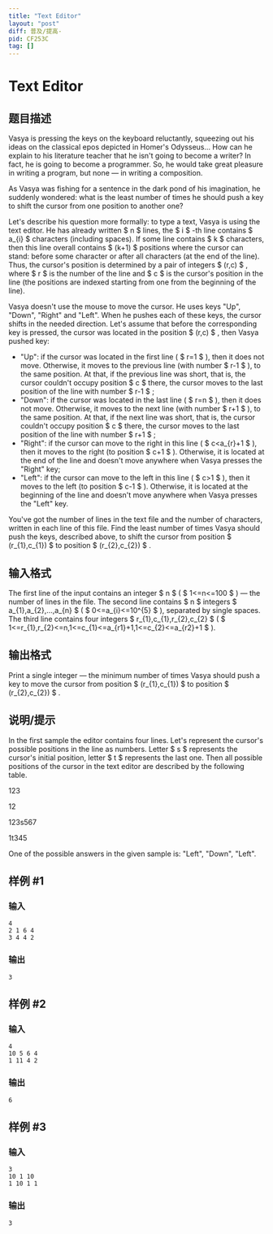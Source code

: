 ```yaml
---
title: "Text Editor"
layout: "post"
diff: 普及/提高-
pid: CF253C
tag: []
---
```


# Text Editor

## 题目描述

Vasya is pressing the keys on the keyboard reluctantly, squeezing out his ideas on the classical epos depicted in Homer's Odysseus... How can he explain to his literature teacher that he isn't going to become a writer? In fact, he is going to become a programmer. So, he would take great pleasure in writing a program, but none — in writing a composition.

As Vasya was fishing for a sentence in the dark pond of his imagination, he suddenly wondered: what is the least number of times he should push a key to shift the cursor from one position to another one?

Let's describe his question more formally: to type a text, Vasya is using the text editor. He has already written $ n $ lines, the $ i $ -th line contains $ a_{i} $ characters (including spaces). If some line contains $ k $ characters, then this line overall contains $ (k+1) $ positions where the cursor can stand: before some character or after all characters (at the end of the line). Thus, the cursor's position is determined by a pair of integers $ (r,c) $ , where $ r $ is the number of the line and $ c $ is the cursor's position in the line (the positions are indexed starting from one from the beginning of the line).

Vasya doesn't use the mouse to move the cursor. He uses keys "Up", "Down", "Right" and "Left". When he pushes each of these keys, the cursor shifts in the needed direction. Let's assume that before the corresponding key is pressed, the cursor was located in the position $ (r,c) $ , then Vasya pushed key:

- "Up": if the cursor was located in the first line ( $ r=1 $ ), then it does not move. Otherwise, it moves to the previous line (with number $ r-1 $ ), to the same position. At that, if the previous line was short, that is, the cursor couldn't occupy position $ c $ there, the cursor moves to the last position of the line with number $ r-1 $ ;
- "Down": if the cursor was located in the last line ( $ r=n $ ), then it does not move. Otherwise, it moves to the next line (with number $ r+1 $ ), to the same position. At that, if the next line was short, that is, the cursor couldn't occupy position $ c $ there, the cursor moves to the last position of the line with number $ r+1 $ ;
- "Right": if the cursor can move to the right in this line ( $ c&lt;a_{r}+1 $ ), then it moves to the right (to position $ c+1 $ ). Otherwise, it is located at the end of the line and doesn't move anywhere when Vasya presses the "Right" key;
- "Left": if the cursor can move to the left in this line ( $ c&gt;1 $ ), then it moves to the left (to position $ c-1 $ ). Otherwise, it is located at the beginning of the line and doesn't move anywhere when Vasya presses the "Left" key.

You've got the number of lines in the text file and the number of characters, written in each line of this file. Find the least number of times Vasya should push the keys, described above, to shift the cursor from position $ (r_{1},c_{1}) $ to position $ (r_{2},c_{2}) $ .

## 输入格式

The first line of the input contains an integer $ n $ ( $ 1<=n<=100 $ ) — the number of lines in the file. The second line contains $ n $ integers $ a_{1},a_{2},...,a_{n} $ ( $ 0<=a_{i}<=10^{5} $ ), separated by single spaces. The third line contains four integers $ r_{1},c_{1},r_{2},c_{2} $ ( $ 1<=r_{1},r_{2}<=n,1<=c_{1}<=a_{r1}+1,1<=c_{2}<=a_{r2}+1 $ ).

## 输出格式

Print a single integer — the minimum number of times Vasya should push a key to move the cursor from position $ (r_{1},c_{1}) $ to position $ (r_{2},c_{2}) $ .

## 说明/提示

In the first sample the editor contains four lines. Let's represent the cursor's possible positions in the line as numbers. Letter $ s $ represents the cursor's initial position, letter $ t $ represents the last one. Then all possible positions of the cursor in the text editor are described by the following table.

123

12

123s567

1t345

One of the possible answers in the given sample is: "Left", "Down", "Left".

## 样例 #1

### 输入

```
4
2 1 6 4
3 4 4 2

```

### 输出

```
3

```

## 样例 #2

### 输入

```
4
10 5 6 4
1 11 4 2

```

### 输出

```
6

```

## 样例 #3

### 输入

```
3
10 1 10
1 10 1 1

```

### 输出

```
3

```

